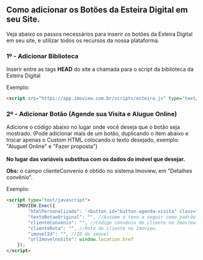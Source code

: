 ## Como adicionar os Botões da Esteira Digital em seu Site.

Veja abaixo os passos necessários para inserir os botões da Esteira Digital em seu site, e utilizar todos os recursos da nossa plataforma.

### 1º - Adicionar Biblioteca

Inserir entre as tags **HEAD** do site a chamada para o script da biblioteca da Esteira Digital

Exemplo:
```html {.line-numbers}
<script src="https://app.imoview.com.br/scripts/esteira.js" type="text/javascript"></script>
```

### 2º - Adicionar Botão (Agende sua Visita e Alugue Online)

Adicione o código abaixo no lugar onde você deseja que o botão seja mostrado. (Pode adicionar mais de um botão, duplicando o item abaixo e trocar apenas o Custom HTML colocando o texto desejado, exemplo: "Aluguel Online" e "Fazer proposta") </br>
<br/>**No lugar das variáveis substitua com os dados do imóvel que desejar.** 

**Obs:** o campo clienteConvenio é obtido no sistema Imoview, em "Detalhes convênio".

Exemplo:
```html {.line-numbers}
<script type="text/javascript">
    IMOVIEW.Exec({
        "htmlPersonalizado": '<button id="button-agenda-visita" class="btn btn-primary  btn-block" style="color: #fff;background-color: #ffffff;border-color: #ffffff;margin-top: 10px;">Agendar Visita</button>', //Opcional - caso queira personalizar o botão(recomendado).
        "textoBotaoOriginal": "", //Assume o texo a seguir como padrão se não html personalizado preenchido. - "Agende sua visita e alugue online"
        "clienteConvenio": "", //Código convênio do cliente no Imoview.     
        "clienteRota": "", //Rota do cliente no Imoview.
        "imovelId": "", //ID do imóvel
        "urlImovelnoSite": window.location.href 
    });
</script>
```
